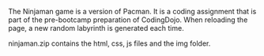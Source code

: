 The Ninjaman game is a version of Pacman.
It is a coding assignment that is part of the pre-bootcamp preparation of CodingDojo.
When reloading the page, a new random labyrinth is generated each time.

ninjaman.zip contains the html, css, js files and the img folder.
 

